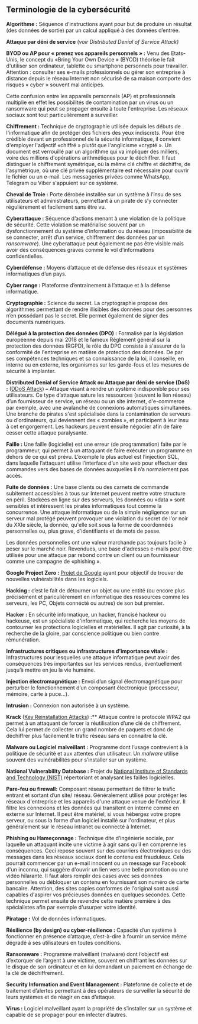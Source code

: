 ## Terminologie de la cybersécurité

**Algorithme :**  Séquence d’instructions ayant pour but de produire un résultat (des données de sortie) par un calcul appliqué à des données d’entrée.

**Attaque par déni de service**  (_voir Distributed Denial of Service Attack)_

**BYOD ou AP pour « prenez vos appareils personnels » :** Venu des Etats-Unis, le concept du «Bring Your Own Device » (BYOD) théorise le fait d'utiliser son ordinateur, tablette ou smartphone personnels pour travailler. Attention : consulter ses e-mails professionnels ou gérer son entreprise à distance depuis le réseau Internet non sécurisé de sa maison comporte des risques « cyber » souvent mal anticipés.

Cette confusion entre les appareils personnels (AP) et professionnels multiplie en effet les possibilités de contamination par un virus ou un ransomware qui peut se propager ensuite à toute l'entreprise. Les réseaux sociaux sont tout particulièrement à surveiller.

**Chiffrement :** Technique de cryptographie utilisée depuis les débuts de l'informatique afin de protéger des fichiers des yeux indiscrets. Pour être crédible devant un professionnel de la sécurité informatique, il convient d'employer l'adjectif «chiffré » plutôt que l'anglicisme «crypté ».
Un document est verrouillé par un algorithme qui va impliquer des milliers, voire des millions d'opérations arithmétiques pour le déchiffrer. Il faut distinguer le chiffrement symétrique, où la même clé chiffre et déchiffre, de l'asymétrique, où une clé privée supplémentaire est nécessaire pour ouvrir le fichier ou un e-mail. Les messageries privées comme WhatsApp, Telegram ou Viber s'appuient sur ce système.

**Cheval de Troie  :**  Porte dérobée installée sur un système à l’insu de ses utilisateurs et administrateurs, permettant à un pirate de s’y connecter régulièrement et facilement sans être vu.

**Cyberattaque :**  Séquence d’actions menant à une violation de la politique de sécurité. Cette violation se matérialise souvent par un dysfonctionnement du système d’information ou du réseau (impossibilité de se connecter, arrêt d’un service, chiffrement des données par un  _ransomware_). Une cyberattaque peut également ne pas être visible mais avoir des conséquences graves comme le vol d’informations confidentielles.

**Cyberdéfense :**  Moyens d’attaque et de défense des réseaux et systèmes informatiques d’un pays.

**Cyber range :**  Plateforme d’entrainement à l’attaque et à la défense informatique.

**Cryptographie :**  Science du secret. La cryptographie propose des algorithmes permettant de rendre illisibles des données pour des personnes n’en possédant pas le secret. Elle permet également de signer des documents numériques.

**Délégué à la protection des données (DPO) :** Formalisé par la législation européenne depuis mai 2018 et le fameux Règlement général sur la protection des données (RGPD), le rôle du DPO consiste à s'assurer de la conformité de l'entreprise en matière de protection des données. De par ses compétences techniques et sa connaissance de la loi, il conseille, en interne ou en externe, les organismes sur les garde-fous et les mesures de sécurité à implanter.

**Distributed Denial of Service Attack ou Attaque par déni de service (DoS) :**  ([DDoS Attack](https://www.ssi.gouv.fr/uploads/2015/03/NP_Guide_DDoS.pdf)) **–**  Attaque visant à rendre un système indisponible pour ses utilisateurs. Ce type d’attaque sature les ressources (souvent le lien réseau) d’un fournisseur de service, un réseau ou un site internet, d'e-commerce par exemple, avec une avalanche de connexions automatiques simultanées. Une branche de pirates s'est spécialisée dans la contamination de serveurs ou d'ordinateurs, qui deviennent des « zombies », et participent à leur insu à cet engorgement. Les hackeurs peuvent ensuite négocier afin de faire cesser cette attaque paralysante.

**Faille :**  Une faille (logicielle) est une erreur (de programmation) faite par le programmeur, qui permet à un attaquant de faire exécuter un programme en dehors de ce qui est prévu. L’exemple le plus actuel est l’injection SQL, dans laquelle l’attaquant utilise l’interface d’un site web pour effectuer des commandes vers des bases de données auxquelles il n’a normalement pas accès.

**Fuite de données :** Une base clients ou des carnets de commande subitement accessibles à tous sur Internet peuvent mettre votre structure en péril. Stockées en ligne sur des serveurs, les données ou «data » sont sensibles et intéressent les pirates informatiques tout comme la concurrence. Une attaque informatique ou de la simple négligence sur un serveur mal protégé peuvent provoquer une violation du secret de l'or noir du XXIe siècle, la donnée, qu'elle soit sous la forme de coordonnées personnelles ou, plus grave, d'identifiants et de mots de passe.

Les données personnelles ont une valeur marchande pas toujours facile à peser sur le marché noir. Revendues, une base d'adresses e-mails peut être utilisée pour une attaque par rebond contre un client ou un fournisseur comme une campagne de «phishing ».

**Google Project Zero :**  [Projet de Google](https://googleprojectzero.blogspot.fr/)  ayant pour objectif de trouver de nouvelles vulnérabilités dans les logiciels.

**Hacking :** c’est le fait de détourner un objet ou une entité (ou encore plus précisément et pariculièrement en informatique des ressources comme les serveurs, les PC, Objets connécté ou autres) de son but premier.

**Hacker :** En sécurité informatique, un hacker, francisé hackeur ou hackeuse, est un spécialiste d'informatique, qui recherche les moyens de contourner les protections logicielles et matérielles. Il agit par curiosité, à la recherche de la gloire, par conscience politique ou bien contre rémunération.

**Infrastructures critiques ou infrastructures d’importance vitale :**  Infrastructures pour lesquelles une attaque informatique peut avoir des conséquences très importantes sur les services rendus, éventuellement jusqu’à mettre en jeu la vie humaine.

**Injection électromagnétique :**  Envoi d’un signal électromagnétique pour perturber le fonctionnement d’un composant électronique (processeur, mémoire, carte à puce…).

**Intrusion  :**  Connexion non autorisée à un système.

**Krack** ([Key Reinstallation Attacks](https://www.krackattacks.com/)) :**  Attaque contre le protocole WPA2 qui permet à un attaquant de forcer la réutilisation d’une clé de chiffrement. Cela lui permet de collecter un grand nombre de paquets et donc de déchiffrer plus facilement le trafic réseau sans en connaitre la clé.

**Malware ou Logiciel malveillant :**  Programme dont l’usage contrevient à la politique de sécurité et aux attentes d’un utilisateur. Un  _malware_  utilise souvent des vulnérabilités pour s’installer sur un système.

**National Vulnerability Database :**  Projet du  [National Institute of Standards and Technology (NIST)](https://nvd.nist.gov/)  répertoriant et analysant les failles logicielles.

**Pare-feu  ou firewall:**  Composant réseau permettant de filtrer le trafic entrant et sortant d’un site/ réseau.
Généralement utilisé pour protéger les réseaux d'entreprise et les appareils d'une attaque venue de l'extérieur. Il filtre les connexions et les données qui transitent en interne comme en externe sur Internet.
Il peut être matériel, si vous hébergez votre propre serveur, ou sous la forme d'un logiciel installé sur l'ordinateur, et plus généralement sur le réseau intranet ou connecté à Internet.

**Phishing  ou Hameçonnage :**  Technique dite d’ingénierie sociale, par laquelle un attaquant incite une victime à agir sans qu’il en comprenne les conséquences. Ceci repose souvent sur des courriers électroniques ou des messages dans les réseaux sociaux dont le contenu est frauduleux.
Cela pourrait commencer par un e-mail innocent ou un message sur Facebook d'un inconnu, qui suggère d'ouvrir un lien vers une belle promotion ou une vidéo hilarante. Il faut alors remplir des cases avec ses données personnelles ou débloquer un contenu en fournissant son numéro de carte bancaire.
Attention, des sites copies conformes de l'original sont aussi capables d'aspirer vos précieuses données en quelques secondes. Cette technique permet ensuite de revendre cette matière première à des spécialistes afin par exemple d'usurper votre identité.

**Piratage :**  Vol de données informatiques.

**Résilience (by design) ou cyber-résilience :**  Capacité d’un système à fonctionner en présence d’attaque, c’est-à-dire à fournir un service même dégradé à ses utilisateurs en toutes conditions.

**Ransomware :**  Programme malveillant (malware) dont l’objectif est d’extorquer de l’argent à une victime, souvent en chiffrant les données sur le disque de son ordinateur et en lui demandant un paiement en échange de la clé de déchiffrement.

**Security Information and Event Management :**  Plateforme de collecte et de traitement d’alertes permettant à des opérateurs de surveiller la sécurité de leurs systèmes et de réagir en cas d’attaque.

**Virus :**  Logiciel malveillant ayant la propriété de s’installer sur un système et capable de se propager pour en infecter d’autres.
